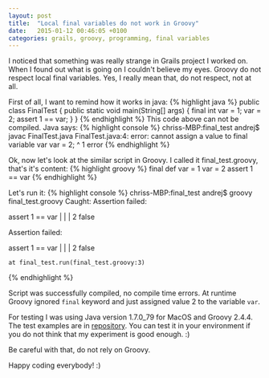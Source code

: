 ```yaml
---
layout: post
title:  "Local final variables do not work in Groovy"
date:   2015-01-12 00:46:05 +0100
categories: grails, groovy, programming, final variables
---
```

I noticed that something was really strange in Grails project I worked on. When
I found out what is going on I couldn't believe my eyes. Groovy do not respect
local final variables. Yes, I really mean that, do not respect, not at all.

First of all, I want to remind how it works in java:
{% highlight java %}
public class FinalTest {
    public static void main(String[] args) {
        final int var = 1;
        var = 2;
        assert 1 == var;
    }
}
{% endhighlight %}
This code above can not be compiled. Java says: 
{% highlight console %}
chriss-MBP:final_test andrej$ javac FinalTest.java 
FinalTest.java:4: error: cannot assign a value to final variable var
        var = 2;
        ^
1 error
{% endhighlight %}

Ok, now let's look at the similar script in Groovy. I called it 
final_test.groovy, that's it's content:
{% highlight groovy %}
final def var = 1
var = 2
assert 1 == var
{% endhighlight %}

Let's run it:
{% highlight console %}
chriss-MBP:final_test andrej$ groovy final_test.groovy 
Caught: Assertion failed: 

assert 1 == var
         |  |
         |  2
         false

Assertion failed: 

assert 1 == var
         |  |
         |  2
         false

	at final_test.run(final_test.groovy:3)
{% endhighlight %}

Script was successfully compiled, no compile time errors. At runtime Groovy
ignored ```final``` keyword and just assigned value 2 to the variable ```var```.

For testing I was using Java version 1.7.0_79 for MacOS and Groovy 2.4.4. The
test examples are in [repository](https://github.com/aistomin/final_test). You
can test it in your environment if you do not think that my experiment is good
enough. :)

Be careful with that, do not rely on Groovy. 

Happy coding everybody! :)